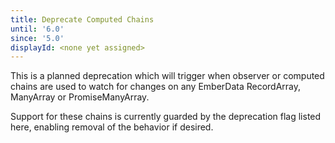 ```yaml
---
title: Deprecate Computed Chains
until: '6.0'
since: '5.0'
displayId: <none yet assigned>
---
```


This is a planned deprecation which will trigger when observer or computed chains are used to watch for changes on any EmberData RecordArray, ManyArray or PromiseManyArray.

Support for these chains is currently guarded by the deprecation flag listed here, enabling removal of the behavior if desired.
